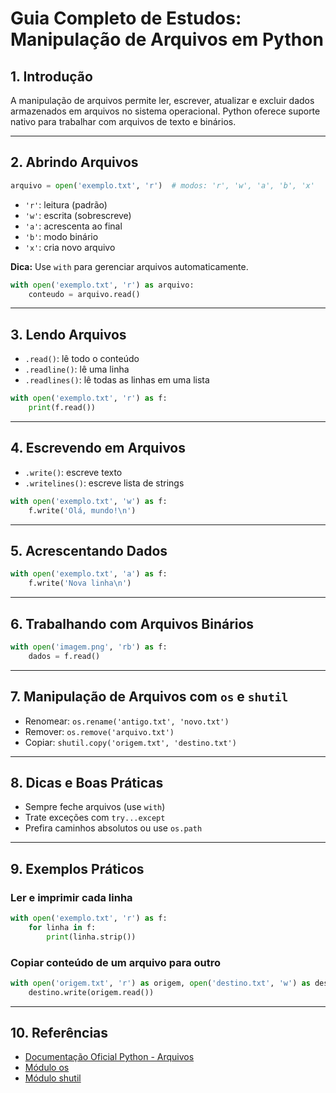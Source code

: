 # Guia Completo de Estudos: Manipulação de Arquivos em Python

## 1. Introdução

A manipulação de arquivos permite ler, escrever, atualizar e excluir dados armazenados em arquivos no sistema operacional. Python oferece suporte nativo para trabalhar com arquivos de texto e binários.

---

## 2. Abrindo Arquivos

```python
arquivo = open('exemplo.txt', 'r')  # modos: 'r', 'w', 'a', 'b', 'x'
```

- `'r'`: leitura (padrão)
- `'w'`: escrita (sobrescreve)
- `'a'`: acrescenta ao final
- `'b'`: modo binário
- `'x'`: cria novo arquivo

**Dica:** Use `with` para gerenciar arquivos automaticamente.

```python
with open('exemplo.txt', 'r') as arquivo:
    conteudo = arquivo.read()
```

---

## 3. Lendo Arquivos

- `.read()`: lê todo o conteúdo
- `.readline()`: lê uma linha
- `.readlines()`: lê todas as linhas em uma lista

```python
with open('exemplo.txt', 'r') as f:
    print(f.read())
```

---

## 4. Escrevendo em Arquivos

- `.write()`: escreve texto
- `.writelines()`: escreve lista de strings

```python
with open('exemplo.txt', 'w') as f:
    f.write('Olá, mundo!\n')
```

---

## 5. Acrescentando Dados

```python
with open('exemplo.txt', 'a') as f:
    f.write('Nova linha\n')
```

---

## 6. Trabalhando com Arquivos Binários

```python
with open('imagem.png', 'rb') as f:
    dados = f.read()
```

---

## 7. Manipulação de Arquivos com `os` e `shutil`

- Renomear: `os.rename('antigo.txt', 'novo.txt')`
- Remover: `os.remove('arquivo.txt')`
- Copiar: `shutil.copy('origem.txt', 'destino.txt')`

---

## 8. Dicas e Boas Práticas

- Sempre feche arquivos (use `with`)
- Trate exceções com `try...except`
- Prefira caminhos absolutos ou use `os.path`

---

## 9. Exemplos Práticos

### Ler e imprimir cada linha

```python
with open('exemplo.txt', 'r') as f:
    for linha in f:
        print(linha.strip())
```

### Copiar conteúdo de um arquivo para outro

```python
with open('origem.txt', 'r') as origem, open('destino.txt', 'w') as destino:
    destino.write(origem.read())
```

---

## 10. Referências

- [Documentação Oficial Python - Arquivos](https://docs.python.org/pt-br/3/tutorial/inputoutput.html#reading-and-writing-files)
- [Módulo os](https://docs.python.org/pt-br/3/library/os.html)
- [Módulo shutil](https://docs.python.org/pt-br/3/library/shutil.html)
